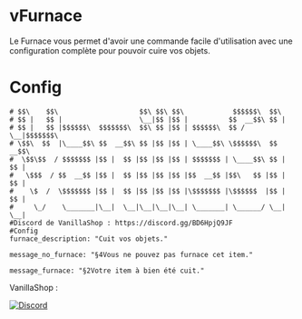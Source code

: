 # vFurnace
Le Furnace vous permet d'avoir une commande facile d'utilisation avec une configuration complète pour pouvoir cuire vos objets.

# Config
```
# $$\    $$\                    $$\ $$\ $$\            $$$$$$\  $$\       
# $$ |   $$ |                   \__|$$ |$$ |          $$  __$$\ $$ |      
# $$ |   $$ |$$$$$$\  $$$$$$$\  $$\ $$ |$$ | $$$$$$\  $$ /  \__|$$$$$$$\  
# \$$\  $$  |\____$$\ $$  __$$\ $$ |$$ |$$ | \____$$\ \$$$$$$\  $$  __$$\ 
#  \$$\$$  / $$$$$$$ |$$ |  $$ |$$ |$$ |$$ | $$$$$$$ | \____$$\ $$ |  $$ |
#   \$$$  / $$  __$$ |$$ |  $$ |$$ |$$ |$$ |$$  __$$ |$$\   $$ |$$ |  $$ |
#    \$  /  \$$$$$$$ |$$ |  $$ |$$ |$$ |$$ |\$$$$$$$ |\$$$$$$  |$$ |  $$ |
#     \_/    \_______|\__|  \__|\__|\__|\__| \_______| \______/ \__|  \__|
#Discord de VanillaShop : https://discord.gg/BD6HpjQ9JF                                                                        
#Config
furnace_description: "Cuit vos objets."

message_no_furnace: "§4Vous ne pouvez pas furnace cet item."

message_furnace: "§2Votre item à bien été cuit."
```
VanillaShop :

[![Discord](https://img.shields.io/discord/1260916536718135328?label=Discord&logo=discord&color=blue)](https://discord.gg/HGJG7EsYKx )
